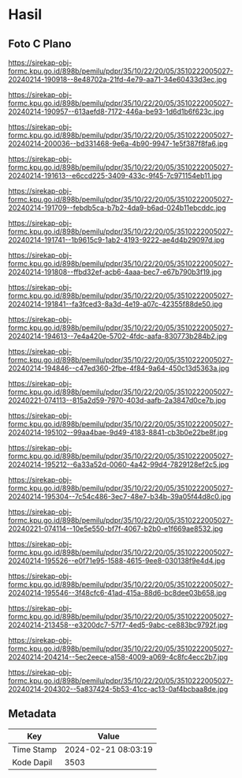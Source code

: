 # Hasil

## Foto C Plano

https://sirekap-obj-formc.kpu.go.id/898b/pemilu/pdpr/35/10/22/20/05/3510222005027-20240214-190918--8e48702a-21fd-4e79-aa71-34e60433d3ec.jpg

https://sirekap-obj-formc.kpu.go.id/898b/pemilu/pdpr/35/10/22/20/05/3510222005027-20240214-190957--613aefd8-7172-446a-be93-1d6d1b6f623c.jpg

https://sirekap-obj-formc.kpu.go.id/898b/pemilu/pdpr/35/10/22/20/05/3510222005027-20240214-200036--bd331468-9e6a-4b90-9947-1e5f387f8fa6.jpg

https://sirekap-obj-formc.kpu.go.id/898b/pemilu/pdpr/35/10/22/20/05/3510222005027-20240214-191613--e6ccd225-3409-433c-9f45-7c971154eb11.jpg

https://sirekap-obj-formc.kpu.go.id/898b/pemilu/pdpr/35/10/22/20/05/3510222005027-20240214-191709--febdb5ca-b7b2-4da9-b6ad-024b11ebcddc.jpg

https://sirekap-obj-formc.kpu.go.id/898b/pemilu/pdpr/35/10/22/20/05/3510222005027-20240214-191741--1b9615c9-1ab2-4193-9222-ae4d4b29097d.jpg

https://sirekap-obj-formc.kpu.go.id/898b/pemilu/pdpr/35/10/22/20/05/3510222005027-20240214-191808--ffbd32ef-acb6-4aaa-bec7-e67b790b3f19.jpg

https://sirekap-obj-formc.kpu.go.id/898b/pemilu/pdpr/35/10/22/20/05/3510222005027-20240214-191841--fa3fced3-8a3d-4e19-a07c-42355f88de50.jpg

https://sirekap-obj-formc.kpu.go.id/898b/pemilu/pdpr/35/10/22/20/05/3510222005027-20240214-194613--7e4a420e-5702-4fdc-aafa-830773b284b2.jpg

https://sirekap-obj-formc.kpu.go.id/898b/pemilu/pdpr/35/10/22/20/05/3510222005027-20240214-194846--c47ed360-2fbe-4f84-9a64-450c13d5363a.jpg

https://sirekap-obj-formc.kpu.go.id/898b/pemilu/pdpr/35/10/22/20/05/3510222005027-20240221-074113--815a2d59-7970-403d-aafb-2a3847d0ce7b.jpg

https://sirekap-obj-formc.kpu.go.id/898b/pemilu/pdpr/35/10/22/20/05/3510222005027-20240214-195102--99aa4bae-9d49-4183-8841-cb3b0e22be8f.jpg

https://sirekap-obj-formc.kpu.go.id/898b/pemilu/pdpr/35/10/22/20/05/3510222005027-20240214-195212--6a33a52d-0060-4a42-99d4-7829128ef2c5.jpg

https://sirekap-obj-formc.kpu.go.id/898b/pemilu/pdpr/35/10/22/20/05/3510222005027-20240214-195304--7c54c486-3ec7-48e7-b34b-39a05f44d8c0.jpg

https://sirekap-obj-formc.kpu.go.id/898b/pemilu/pdpr/35/10/22/20/05/3510222005027-20240221-074114--10e5e550-bf7f-4067-b2b0-e1f669ae8532.jpg

https://sirekap-obj-formc.kpu.go.id/898b/pemilu/pdpr/35/10/22/20/05/3510222005027-20240214-195526--e0f71e95-1588-4615-9ee8-030138f9e4d4.jpg

https://sirekap-obj-formc.kpu.go.id/898b/pemilu/pdpr/35/10/22/20/05/3510222005027-20240214-195546--3f48cfc6-41ad-415a-88d6-bc8dee03b658.jpg

https://sirekap-obj-formc.kpu.go.id/898b/pemilu/pdpr/35/10/22/20/05/3510222005027-20240214-213458--e3200dc7-57f7-4ed5-9abc-ce883bc9792f.jpg

https://sirekap-obj-formc.kpu.go.id/898b/pemilu/pdpr/35/10/22/20/05/3510222005027-20240214-204214--5ec2eece-a158-4009-a069-4c8fc4ecc2b7.jpg

https://sirekap-obj-formc.kpu.go.id/898b/pemilu/pdpr/35/10/22/20/05/3510222005027-20240214-204302--5a837424-5b53-41cc-ac13-0af4bcbaa8de.jpg


## Metadata

| Key        | Value               |
| ---------- | ------------------- |
| Time Stamp | 2024-02-21 08:03:19 |
| Kode Dapil | 3503                |



